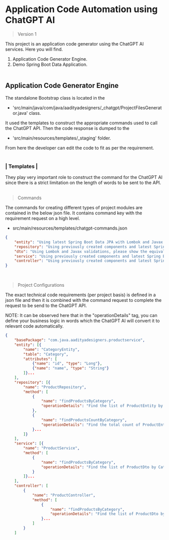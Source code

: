 # Application Code Automation using ChatGPT AI

>Version 1

This project is an application code generator using the ChatGPT AI services. Here you will find.
1) Application Code Generator Engine.
2) Demo Spring Boot Data Application.
<br/><br/>

## Application Code Generator Engine
The standalone Bootstrap class is located in the 
- 'src/main/java/com/java/aadityadesigners/_chatgpt/ProjectFilesGenerator.java' class.

It used the templates to construct the appropriate commands used to call the ChatGPT API. Then the code response is dumped to the
- 'src/main/resources/templates/_staging' folder. 

From here the developer can edit the code to fit as per the requirement.
<br/><br/>

### | Templates |
They play very important role to construct the command for the ChatGPT AI since there is a strict limitation on the length of words to be sent to the API.
<br/><br/>

>Commands

The commands for creating different types of project modules are contained in the below json file. It contains command key with the requirement request on a high level.
- src/main/resources/templates/chatgpt-commands.json
```json
{
    "entity": "Using latest Spring Boot Data JPA with Lombok and Javax validations, please show the Java code for the following requirement as defined.",
    "repository": "Using previously created components and latest Spring Boot Data JPA (without using EntityManager) with Exception Handling, please show the Repository Java code for the following requirement as defined.",
    "dto": "Using Lombok and Javax validations, please show the equivalent Java Dto code for the following requirement as defined.",
    "service": "Using previously created components and latest Spring Boot with Exception Handling and Transactional Support, please show the Service Java code for the following requirement as defined.",
    "controller": "Using previously created components and latest Spring Boot REST API, please show the equivalent Java Controller code for the following requirement as defined."
}
```
<br/>

>Project Configurations

The exact technical code requirements (per project basis) is defined in a json file and then it is combined with the command request to complete the request to be send to the ChatGPT API. 

NOTE: It can be observed here that in the "operationDetails" tag, you can define your business logic in words which the ChatGPT AI will convert it to relevant code automatically.

```json
{
    "basePackage": "com.java.aadityadesigners.productservice",
    "entity": [{
        "name": "CategoryEntity",
        "table": "Category",
        "attributes": [
            {"name": "id", "type": "Long"},
            {"name": "name", "type": "String"}
        ]}...
    ],
    "repository": [{
        "name": "ProductRepository",
        "method": [
            {
                "name": "findProductsByCategory",
                "operationDetails": "Find the list of ProductEntity by CategoryEntity"
            },
            {
                "name": "findProductsCountByCategory",
                "operationDetails": "Find the total count of ProductEntity by CategoryEntity."                    
            }...             
        ]}
    ],
    "service": [{
        "name": "ProductService",
        "method": [
            {
                "name": "findProductsByCategory",
                "operationDetails": "Find the list of ProductDto by CategoryDto using ProductRepository. Use Dto to Entity Converter utility."
            }           
        ]}...
    ],  
    "controller": [
        {
            "name": "ProductController",
            "method": [
                {
                    "name": "findProductsByCategory",
                    "operationDetails": "Find the list of ProductDto by CategoryDto using ProductService."
                }...
            ]
        }
    ]      

```


